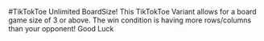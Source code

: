 #TikTokToe Unlimited BoardSize!
This TikTokToe Variant allows for a board game size of 3 or above. The win condition is having more rows/columns than your opponent! Good Luck
